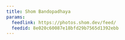 ```yaml
---
title: Shom Bandopadhaya
params:
  feedlink: https://photos.shom.dev/feed/
  feedid: 8e020c60087e18bfd29b7565d1392ebb
---
```

